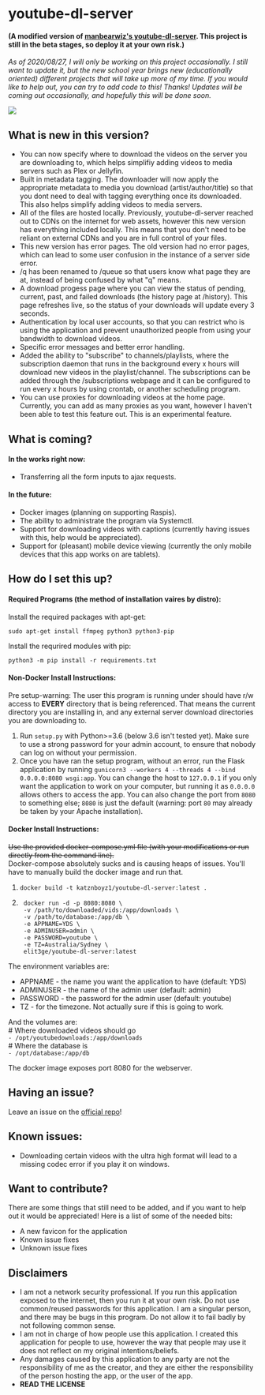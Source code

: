 # youtube-dl-server

#### (A modified version of [manbearwiz's youtube-dl-server](https://github.com/manbearwiz/youtube-dl-server). This project is still in the beta stages, so deploy it at your own risk.)

*As of 2020/08/27, I will only be working on this project occasionally. I still want to update it, but the new school year brings new (educationally oriented) different projects that will take up more of my time. If you would like to help out, you can try to add code to this! Thanks! Updates will be coming out occasionally, and hopefully this will be done soon.*

![](https://i.imgur.com/oWHtkp1.png?raw=true)

## What is new in this version?

- You can now specify where to download the videos on the server you are downloading to, which helps simplifiy adding videos to media servers such as Plex or Jellyfin.
- Built in metadata tagging. The downloader will now apply the appropriate metadata to media you download (artist/author/title) so that you dont need to deal with tagging everything once its downloaded. This also helps simplify adding videos to media servers.
- All of the files are hosted locally. Previously, youtube-dl-server reached out to CDNs on the internet for web assets, however this new version has everything included locally. This means that you don't need to be reliant on external CDNs and you are in full control of your files.
- This new version has error pages. The old version had no error pages, which can lead to some user confusion in the instance of a server side error.
- /q has been renamed to /queue so that users know what page they are at, instead of being confused by what "q" means.
- A download progess page where you can view the status of pending, current, past, and failed downloads (the history page at /history). This page refreshes live, so the status of your downloads will update every 3 seconds.
- Authentication by local user accounts, so that you can restrict who is using the application and prevent unauthorized people from using your bandwidth to download videos.
- Specific error messages and better error handling.
- Added the ability to "subscribe" to channels/playlists, where the subscription daemon that runs in the background every x hours will download new videos in the playlist/channel. The subscriptions can be added through the /subscriptions webpage and it can be configured to run every x hours by using crontab, or another scheduling program.
- You can use proxies for downloading videos at the home page. Currently, you can add as many proxies as you want, however I haven't been able to test this feature out. This is an experimental feature.

## What is coming?

#### In the works right now:

- Transferring all the form inputs to ajax requests.

#### In the future:

- Docker images (planning on supporting Raspis).
- The ability to administrate the program via Systemctl.
- Support for downloading videos with captions (currently having issues with this, help would be appreciated).
- Support for (pleasant) mobile device viewing (currently the only mobile devices that this app works on are tablets).

## How do I set this up?

#### Required Programs (the method of installation vaires by distro):

Install the required packages with apt-get:

`sudo apt-get install ffmpeg python3 python3-pip`

Install the requrired modules with pip:

`python3 -m pip install -r requirements.txt`

#### Non-Docker Install Instructions:

Pre setup-warning: The user this program is running under should have r/w access to **EVERY** directory that is being referenced. That means the current directory you are installing in, and any external server download directories you are downloading to.

1. Run `setup.py` with Python>=3.6 (below 3.6 isn't tested yet). Make sure to use a strong password for your admin account, to ensure that nobody can log on without your permission.
2. Once you have ran the setup program, without an error, run the Flask application by running `gunicorn3 --workers 4 --threads 4 --bind 0.0.0.0:8080 wsgi:app`. You can change the host to `127.0.0.1` if you only want the application to work on your computer, but running it as `0.0.0.0` allows others to access the app. You can also change the port from `8080` to something else; `8080` is just the default (warning: port `80` may already be taken by your Apache installation).

#### Docker Install Instructions:

~~Use the provided docker-compose.yml file (with your modifications or run directly from the command line).~~  
Docker-compose absolutely sucks and is causing heaps of issues. You'll have to manually build the docker image and run that.  

1. `docker build -t katznboyz1/youtube-dl-server:latest .`
2. ```
    docker run -d -p 8080:8080 \
    -v /path/to/downloaded/vids:/app/downloads \
    -v /path/to/database:/app/db \
    -e APPNAME=YDS \
    -e ADMINUSER=admin \
    -e PASSWORD=youtube \
    -e TZ=Australia/Sydney \
    elit3ge/youtube-dl-server:latest
    ```


The environment variables are:  
* APPNAME - the name you want the application to have (default: YDS)
* ADMINUSER - the name of the admin user (default: admin)
* PASSWORD - the password for the admin user (default: youtube)
* TZ - for the timezone. Not actually sure if this is going to work.

And the volumes are:  
\# Where downloaded videos should go  
`- /opt/youtubedownloads:/app/downloads`  
\# Where the database is  
`- /opt/database:/app/db`

The docker image exposes port 8080 for the webserver.

## Having an issue?

Leave an issue on the [official repo](https://github.com/katznboyz1/youtube-dl-server)!

## Known issues:

- Downloading certain videos with the ultra high format will lead to a missing codec error if you play it on windows.

## Want to contribute?

There are some things that still need to be added, and if you want to help out it would be appreciated! Here is a list of some of the needed bits:

- A new favicon for the application
- Known issue fixes
- Unknown issue fixes

## Disclaimers

- I am not a network security professional. If you run this application exposed to the internet, then you run it at your own risk. Do not use common/reused passwords for this application. I am a singular person, and there may be bugs in this program. Do not allow it to fail badly by not following common sense.
- I am not in charge of how people use this application. I created this application for people to use, however the way that people may use it does not reflect on my original intentions/beliefs.
- Any damages caused by this application to any party are not the responsibility of me as the creator, and they are either the responsibility of the person hosting the app, or the user of the app.
- **READ THE LICENSE**
